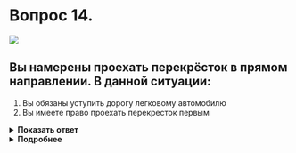# Вопрос 14.

![](https://s.drom.ru/i24227/pdd/tickets/2016/1542608775.jpg)

## Вы намерены проехать перекрёсток в прямом направлении. В данной ситуации:

1. Вы обязаны уступить дорогу легковому автомобилю
2. Вы имеете право проехать перекресток первым

<details>
<summary><b>Показать ответ</b></summary>
Правильный ответ: 2
</details>
<details>
<summary><b>Подробнее</b></summary>
Перекрёсток равнозначный. Водители руководствуются «правилом правой руки», т.е. у кого помеха справа тот и уступает. Постоянно контролируя отсутствие помехи справа, проезжаете перекрёсток первым.
(Пункты 13.11, 13.12 ПДД)
</details>